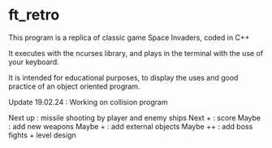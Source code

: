 # ft_retro

This program is a replica of classic game Space Invaders, coded in C++

It executes with the ncurses library, and plays in the terminal with the use of your keyboard.

It is intended for educational purposes, to display the uses and good practice of an object oriented program.

Update 19.02.24 :
Working on collision program

Next up : missile shooting by player and enemy ships
Next + : score
Maybe : add new weapons
Maybe + : add external objects
Maybe ++ : add boss fights + level design